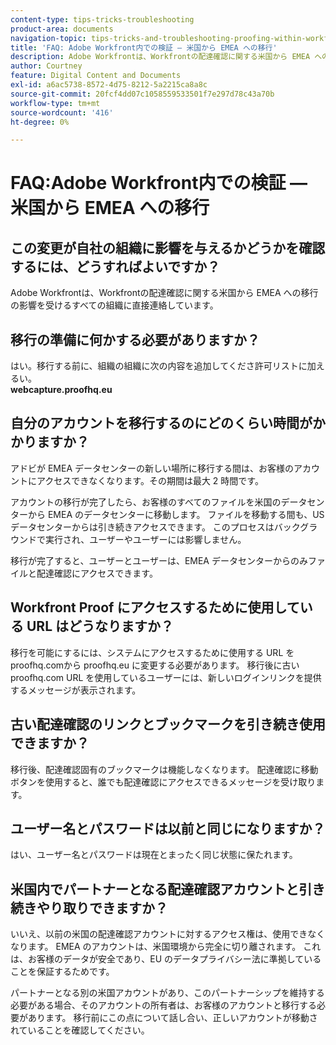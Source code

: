 ```yaml
---
content-type: tips-tricks-troubleshooting
product-area: documents
navigation-topic: tips-tricks-and-troubleshooting-proofing-within-workfront
title: 'FAQ: Adobe Workfront内での検証 — 米国から EMEA への移行'
description: Adobe Workfrontは、Workfrontの配達確認に関する米国から EMEA への移行の影響を受けるすべての組織に直接連絡しています。
author: Courtney
feature: Digital Content and Documents
exl-id: a6ac5738-8572-4d75-8212-5a2215ca8a8c
source-git-commit: 20fcf4dd07c1058559533501f7e297d78c43a70b
workflow-type: tm+mt
source-wordcount: '416'
ht-degree: 0%

---
```


# FAQ:Adobe Workfront内での検証 — 米国から EMEA への移行

## この変更が自社の組織に影響を与えるかどうかを確認するには、どうすればよいですか？ 

Adobe Workfrontは、Workfrontの配達確認に関する米国から EMEA への移行の影響を受けるすべての組織に直接連絡しています。

## 移行の準備に何かする必要がありますか？

はい。移行する前に、組織の組織に次の内容を追加してくださ許可リストに加えるい。\
**webcapture.proofhq.eu**

## 自分のアカウントを移行するのにどのくらい時間がかかりますか？

アドビが EMEA データセンターの新しい場所に移行する間は、お客様のアカウントにアクセスできなくなります。その期間は最大 2 時間です。

アカウントの移行が完了したら、お客様のすべてのファイルを米国のデータセンターから EMEA のデータセンターに移動します。 ファイルを移動する間も、US データセンターからは引き続きアクセスできます。 このプロセスはバックグラウンドで実行され、ユーザーやユーザーには影響しません。

移行が完了すると、ユーザーとユーザーは、EMEA データセンターからのみファイルと配達確認にアクセスできます。 

## Workfront Proof にアクセスするために使用している URL はどうなりますか？

移行を可能にするには、システムにアクセスするために使用する URL をproofhq.comから proofhq.eu に変更する必要があります。 移行後に古いproofhq.com URL を使用しているユーザーには、新しいログインリンクを提供するメッセージが表示されます。

## 古い配達確認のリンクとブックマークを引き続き使用できますか？

移行後、配達確認固有のブックマークは機能しなくなります。 配達確認に移動ボタンを使用すると、誰でも配達確認にアクセスできるメッセージを受け取ります。

## ユーザー名とパスワードは以前と同じになりますか？

はい、ユーザー名とパスワードは現在とまったく同じ状態に保たれます。

## 米国内でパートナーとなる配達確認アカウントと引き続きやり取りできますか？

いいえ、以前の米国の配達確認アカウントに対するアクセス権は、使用できなくなります。 EMEA のアカウントは、米国環境から完全に切り離されます。 これは、お客様のデータが安全であり、EU のデータプライバシー法に準拠していることを保証するためです。

パートナーとなる別の米国アカウントがあり、このパートナーシップを維持する必要がある場合、そのアカウントの所有者は、お客様のアカウントと移行する必要があります。 移行前にこの点について話し合い、正しいアカウントが移動されていることを確認してください。
